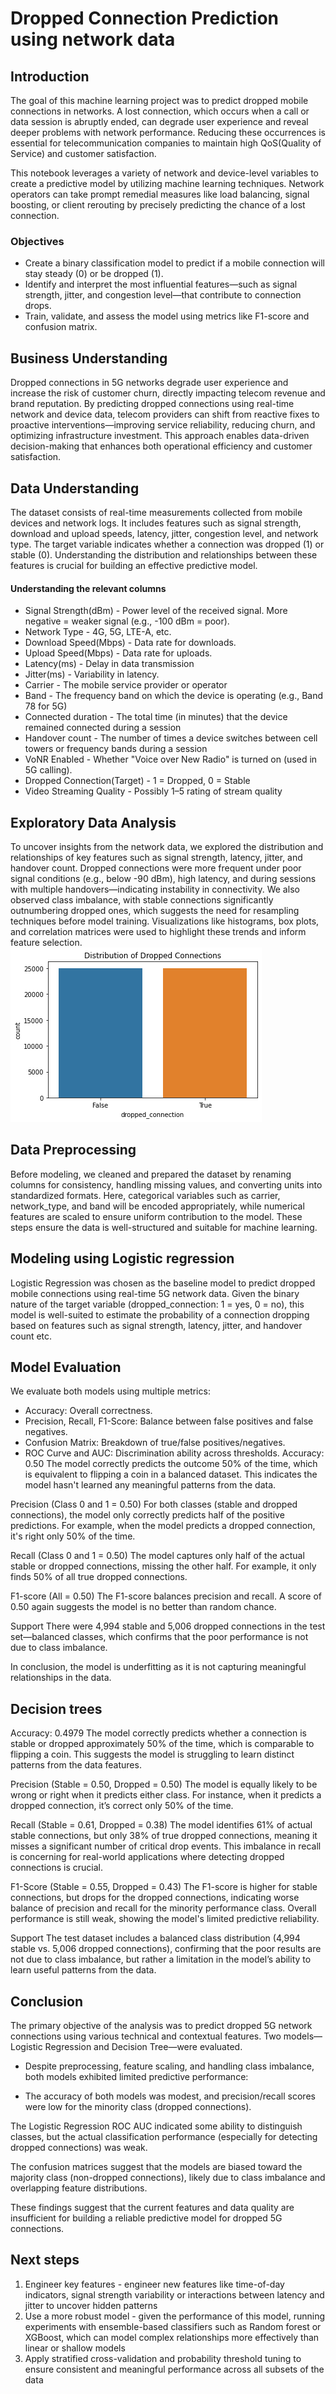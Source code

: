 # Dropped Connection Prediction using network data
## Introduction

The goal of this machine learning project was to predict dropped mobile connections in networks. A lost connection, which occurs when a call or data session is abruptly ended, can degrade user experience and reveal deeper problems with network performance. Reducing these occurrences is essential for telecommunication companies to maintain high QoS(Quality of Service) and customer satisfaction.

 This notebook leverages a variety of network and device-level variables to create a predictive model by utilizing machine learning techniques. Network operators can take prompt remedial measures like load balancing, signal boosting, or client rerouting by precisely predicting the chance of a lost connection.

 ### Objectives
 - Create a binary classification model to predict if a mobile connection will stay steady (0) or be dropped (1).
 - Identify and interpret the most influential features—such as signal strength, jitter, and congestion level—that contribute to connection drops.
 - Train, validate, and assess the model using metrics like F1-score and confusion matrix.

## Business Understanding
Dropped connections in 5G networks degrade user experience and increase the risk of customer churn, directly impacting telecom revenue and brand reputation. By predicting dropped connections using real-time network and device data, telecom providers can shift from reactive fixes to proactive interventions—improving service reliability, reducing churn, and optimizing infrastructure investment.
This approach enables data-driven decision-making that enhances both operational efficiency and customer satisfaction.

## Data Understanding
The dataset consists of real-time measurements collected from mobile devices and network logs. It includes features such as signal strength, download and upload speeds, latency, jitter, congestion level, and network type. The target variable indicates whether a connection was dropped (1) or stable (0). Understanding the distribution and relationships between these features is crucial for building an effective predictive model.

#### Understanding the relevant columns
- Signal Strength(dBm) - Power level of the received signal. More negative = weaker signal (e.g., -100 dBm = poor).
- Network Type - 4G, 5G, LTE-A, etc.
- Download Speed(Mbps) - Data rate for downloads.
- Upload Speed(Mbps) - Data rate for uploads.
- Latency(ms) - Delay in data transmission
- Jitter(ms) - Variability in latency.
- Carrier - The mobile service provider or operator
- Band - The frequency band on which the device is operating (e.g., Band 78 for 5G)
- Connected duration - The total time (in minutes) that the device remained connected during a session
- Handover count - The number of times a device switches between cell towers or frequency bands during a session
- VoNR Enabled - Whether "Voice over New Radio" is turned on (used in 5G calling).
- Dropped Connection(Target) - 1 = Dropped, 0 = Stable
- Video Streaming Quality - Possibly 1–5 rating of stream quality

## Exploratory Data Analysis
To uncover insights from the network data, we explored the distribution and relationships of key features such as signal strength, latency, jitter, and handover count. Dropped connections were more frequent under poor signal conditions (e.g., below -90 dBm), high latency, and during sessions with multiple handovers—indicating instability in connectivity. We also observed class imbalance, with stable connections significantly outnumbering dropped ones, which suggests the need for resampling techniques before model training. Visualizations like histograms, box plots, and correlation matrices were used to highlight these trends and inform feature selection.
![categories_vs_dropped connection](./images/distribution.png)

## Data Preprocessing
Before modeling, we cleaned and prepared the dataset by renaming columns for consistency, handling missing values, and converting units into standardized formats. Here, categorical variables such as carrier, network_type, and band will be encoded appropriately, while numerical features are scaled to ensure uniform contribution to the model. These steps ensure the data is well-structured and suitable for machine learning.

## Modeling using Logistic regression
Logistic Regression was chosen as the baseline model to predict dropped mobile connections using real-time 5G network data. Given the binary nature of the target variable (dropped_connection: 1 = yes, 0 = no), this model is well-suited to estimate the probability of a connection dropping based on features such as signal strength, latency, jitter, and handover count etc.

## Model Evaluation
We evaluate both models using multiple metrics:
- Accuracy: Overall correctness.
- Precision, Recall, F1-Score: Balance between false positives and false negatives.
- Confusion Matrix: Breakdown of true/false positives/negatives.
- ROC Curve and AUC: Discrimination ability across thresholds.
Accuracy: 0.50
The model correctly predicts the outcome 50% of the time, which is equivalent to flipping a coin in a balanced dataset. This indicates the model hasn't learned any meaningful patterns from the data.

Precision (Class 0 and 1 = 0.50)
For both classes (stable and dropped connections), the model only correctly predicts half of the positive predictions. For example, when the model predicts a dropped connection, it's right only 50% of the time.

Recall (Class 0 and 1 = 0.50)
The model captures only half of the actual stable or dropped connections, missing the other half. For example, it only finds 50% of all true dropped connections.

F1-score (All = 0.50)
The F1-score balances precision and recall. A score of 0.50 again suggests the model is no better than random chance.

Support
There were 4,994 stable and 5,006 dropped connections in the test set—balanced classes, which confirms that the poor performance is not due to class imbalance.

In conclusion, the model is underfitting as it is not capturing meaningful relationships in the data.

## Decision trees
Accuracy: 0.4979
The model correctly predicts whether a connection is stable or dropped approximately 50% of the time, which is comparable to flipping a coin. This suggests the model is struggling to learn distinct patterns from the data features.

Precision (Stable = 0.50, Dropped = 0.50)
The model is equally likely to be wrong or right when it predicts either class. For instance, when it predicts a dropped connection, it’s correct only 50% of the time.

Recall (Stable = 0.61, Dropped = 0.38)
The model identifies 61% of actual stable connections, but only 38% of true dropped connections, meaning it misses a significant number of critical drop events. This imbalance in recall is concerning for real-world applications where detecting dropped connections is crucial.

F1-Score (Stable = 0.55, Dropped = 0.43)
The F1-score is higher for stable connections, but drops for the dropped connections, indicating worse balance of precision and recall for the minority performance class. Overall performance is still weak, showing the model's limited predictive reliability.

Support
The test dataset includes a balanced class distribution (4,994 stable vs. 5,006 dropped connections), confirming that the poor results are not due to class imbalance, but rather a limitation in the model’s ability to learn useful patterns from the data.

## Conclusion
The primary objective of the analysis was to predict dropped 5G network connections using various technical and contextual features. Two models—Logistic Regression and Decision Tree—were evaluated.

- Despite preprocessing, feature scaling, and handling class imbalance, both models exhibited limited predictive performance:

- The accuracy of both models was modest, and precision/recall scores were low for the minority class (dropped connections).

The Logistic Regression ROC AUC indicated some ability to distinguish classes, but the actual classification performance (especially for detecting dropped connections) was weak.

The confusion matrices suggest that the models are biased toward the majority class (non-dropped connections), likely due to class imbalance and overlapping feature distributions.

These findings suggest that the current features and data quality are insufficient for building a reliable predictive model for dropped 5G connections.

## Next steps
1. Engineer key features - engineer new features like time-of-day indicators, signal strength variability or interactions between latency and jitter to uncover hidden patterns
2. Use a more robust model - given the performance of this model, running experiments with ensemble-based classifiers such as Random forest or XGBoost, which can model complex relationships more effectively than linear or shallow models
3. Apply stratified cross-validation and probability threshold tuning to ensure consistent and meaningful performance across all subsets of the data

